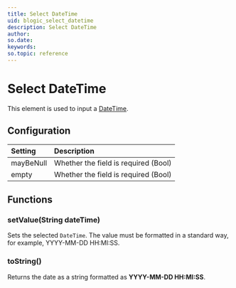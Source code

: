 ```yaml
---
title: Select DateTime
uid: blogic_select_datetime
description: Select DateTime
author:
so.date:
keywords:
so.topic: reference
---
```


# Select DateTime

This element is used to input a [DateTime][1].

## Configuration

| Setting   | Description                          |
|:----------|:-------------------------------------|
| mayBeNull | Whether the field is required (Bool) |
| empty     | Whether the field is required (Bool) |

## Functions

### setValue(String dateTime)

Sets the selected `DateTime`. The value must be formatted in a standard way, for example, YYYY-MM-DD HH:MI:SS.

### toString()

Returns the date as a string formatted as **YYYY-MM-DD HH:MI:SS**.

<!-- Referenced links -->
[1]: ../../../../crmscript/docs/datatypes/datetime-type.md
